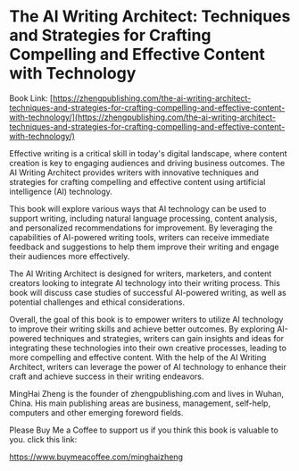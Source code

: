 # The AI Writing Architect: Techniques and Strategies for Crafting Compelling and Effective Content with Technology

Book Link: [https://zhengpublishing.com/the-ai-writing-architect-techniques-and-strategies-for-crafting-compelling-and-effective-content-with-technology/](https://zhengpublishing.com/the-ai-writing-architect-techniques-and-strategies-for-crafting-compelling-and-effective-content-with-technology/)

Effective writing is a critical skill in today's digital landscape, where content creation is key to engaging audiences and driving business outcomes. The AI Writing Architect provides writers with innovative techniques and strategies for crafting compelling and effective content using artificial intelligence (AI) technology.

This book will explore various ways that AI technology can be used to support writing, including natural language processing, content analysis, and personalized recommendations for improvement. By leveraging the capabilities of AI-powered writing tools, writers can receive immediate feedback and suggestions to help them improve their writing and engage their audiences more effectively.

The AI Writing Architect is designed for writers, marketers, and content creators looking to integrate AI technology into their writing process. This book will discuss case studies of successful AI-powered writing, as well as potential challenges and ethical considerations.

Overall, the goal of this book is to empower writers to utilize AI technology to improve their writing skills and achieve better outcomes. By exploring AI-powered techniques and strategies, writers can gain insights and ideas for integrating these technologies into their own creative processes, leading to more compelling and effective content. With the help of the AI Writing Architect, writers can leverage the power of AI technology to enhance their craft and achieve success in their writing endeavors.

MingHai Zheng is the founder of zhengpublishing.com and lives in Wuhan, China. His main publishing areas are business, management, self-help, computers and other emerging foreword fields.

Please Buy Me a Coffee to support us if you think this book is valuable to you. click this link:

https://www.buymeacoffee.com/minghaizheng
